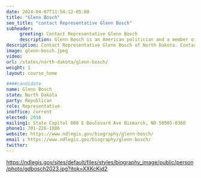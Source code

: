 ```yaml
---
date: 2024-04-07T11:54:12-05:00
title: "Glenn Bosch"
seo_title: "contact Representative Glenn Bosch"
subheader:
     greeting: Contact Representative Glenn Bosch
     description: Glenn Bosch is an American politician and a member of the Republican Party. He represents District 30 in the North Dakota House of Representatives. Bosch was first elected to represent District 30 in the North Dakota House of Representatives in 2016.
description: Contact Representative Glenn Bosch of North Dakota. Contact information for Glenn Bosch includes email address, phone number, and mailing address.
image: glenn-bosch.jpeg
video:
url: /states/north-dakota/glenn-bosch/
weight: 1
layout: course_home

####candidate
name: Glenn Bosch
state: North Dakota
party: Republican
role: Representative
inoffice: current
elected: 2016
mailing1: State Capitol 600 E Boulevard Ave Bismarck, ND 58505-0360
phone1: 701-226-1886
website: https://www.ndlegis.gov/biography/glenn-bosch/
email : https://www.ndlegis.gov/biography/glenn-bosch/
twitter: 
---
```

https://ndlegis.gov/sites/default/files/styles/biography_image/public/person/photo/gdbosch2023.jpg?itok=XXKcKid2
